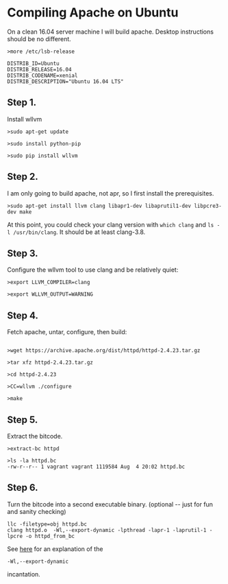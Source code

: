 # Compiling Apache on Ubuntu


On a clean 16.04 server machine I will build apache.  Desktop instructions should be no different.

```
>more /etc/lsb-release

DISTRIB_ID=Ubuntu
DISTRIB_RELEASE=16.04
DISTRIB_CODENAME=xenial
DISTRIB_DESCRIPTION="Ubuntu 16.04 LTS"
```


## Step 1.

Install wllvm

```
>sudo apt-get update

>sudo install python-pip

>sudo pip install wllvm
```

## Step 2.

I am only going to build apache, not apr, so I first install the prerequisites.

```
>sudo apt-get install llvm clang libapr1-dev libaprutil1-dev libpcre3-dev make

```

At this point, you could check your clang version with `which clang` and `ls -l /usr/bin/clang`.
It should be at least clang-3.8.

## Step 3.

  Configure the wllvm tool to use clang and be relatively quiet:

```
>export LLVM_COMPILER=clang

>export WLLVM_OUTPUT=WARNING
```

## Step 4.

 Fetch apache, untar, configure, then build:

```

>wget https://archive.apache.org/dist/httpd/httpd-2.4.23.tar.gz

>tar xfz httpd-2.4.23.tar.gz

>cd httpd-2.4.23

>CC=wllvm ./configure

>make
```

## Step 5.

Extract the bitcode.

```
>extract-bc httpd

>ls -la httpd.bc
-rw-r--r-- 1 vagrant vagrant 1119584 Aug  4 20:02 httpd.bc
```

## Step 6.

Turn the bitcode into a second executable binary. (optional -- just for fun and sanity checking)

```
llc -filetype=obj httpd.bc
clang httpd.o  -Wl,--export-dynamic -lpthread -lapr-1 -laprutil-1 -lpcre -o httpd_from_bc
```
See [here](http://tldp.org/HOWTO/Program-Library-HOWTO/shared-libraries.html) for an explanation of the
```
-Wl,--export-dynamic
```
incantation.
